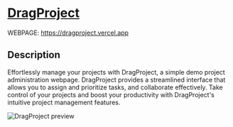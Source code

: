 # [DragProject](https://dragproject.vercel.app)

WEBPAGE: https://dragproject.vercel.app

## Description

Effortlessly manage your projects with DragProject, a simple demo project administration webpage. DragProject provides a streamlined interface that allows you to assign and prioritize tasks, and collaborate effectively. Take control of your projects and boost your productivity with DragProject's intuitive project management features.

![DragProject preview](https://github.com/matias-fuentes/DragProject/assets/70669575/cb5301e4-af6c-452b-93ce-28128493496d)
